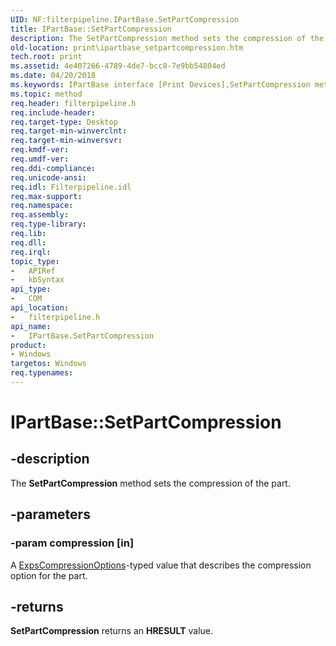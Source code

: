 ```yaml
---
UID: NF:filterpipeline.IPartBase.SetPartCompression
title: IPartBase::SetPartCompression
description: The SetPartCompression method sets the compression of the part.
old-location: print\ipartbase_setpartcompression.htm
tech.root: print
ms.assetid: 4e407266-4789-4de7-bcc8-7e9bb54804ed
ms.date: 04/20/2018
ms.keywords: IPartBase interface [Print Devices],SetPartCompression method, IPartBase.SetPartCompression, IPartBase::SetPartCompression, SetPartCompression, SetPartCompression method [Print Devices], SetPartCompression method [Print Devices],IPartBase interface, filterpipeline/IPartBase::SetPartCompression, filterpipeline_5b8af27e-6198-49df-9e01-423c7ea67228.xml, print.ipartbase_setpartcompression
ms.topic: method
req.header: filterpipeline.h
req.include-header: 
req.target-type: Desktop
req.target-min-winverclnt: 
req.target-min-winversvr: 
req.kmdf-ver: 
req.umdf-ver: 
req.ddi-compliance: 
req.unicode-ansi: 
req.idl: Filterpipeline.idl
req.max-support: 
req.namespace: 
req.assembly: 
req.type-library: 
req.lib: 
req.dll: 
req.irql: 
topic_type:
-	APIRef
-	kbSyntax
api_type:
-	COM
api_location:
-	filterpipeline.h
api_name:
-	IPartBase.SetPartCompression
product:
- Windows
targetos: Windows
req.typenames: 
---
```


# IPartBase::SetPartCompression


## -description


The <b>SetPartCompression</b> method sets the compression of the part.


## -parameters




### -param compression [in]

A <a href="https://msdn.microsoft.com/library/windows/hardware/ff548772">ExpsCompressionOptions</a>-typed value that describes the compression option for the part.


## -returns



<b>SetPartCompression</b> returns an <b>HRESULT</b> value.



